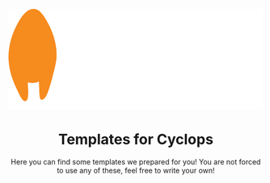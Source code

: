 <p align="center">
  <img src="cyc_bijela slova@600x.png" alt="cyclops-logo" height="200"/>
</p>

<h1 align="center">Templates for Cyclops</h1>

<p align="center">
Here you can find some templates we prepared for you!
You are not forced to use any of these, feel free to write your own!
</p>
